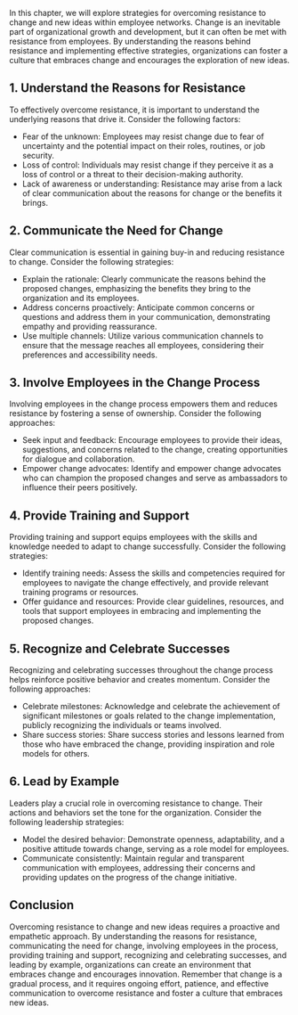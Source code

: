 
In this chapter, we will explore strategies for overcoming resistance to change and new ideas within employee networks. Change is an inevitable part of organizational growth and development, but it can often be met with resistance from employees. By understanding the reasons behind resistance and implementing effective strategies, organizations can foster a culture that embraces change and encourages the exploration of new ideas.

**1. Understand the Reasons for Resistance**
--------------------------------------------

To effectively overcome resistance, it is important to understand the underlying reasons that drive it. Consider the following factors:

* Fear of the unknown: Employees may resist change due to fear of uncertainty and the potential impact on their roles, routines, or job security.
* Loss of control: Individuals may resist change if they perceive it as a loss of control or a threat to their decision-making authority.
* Lack of awareness or understanding: Resistance may arise from a lack of clear communication about the reasons for change or the benefits it brings.

**2. Communicate the Need for Change**
--------------------------------------

Clear communication is essential in gaining buy-in and reducing resistance to change. Consider the following strategies:

* Explain the rationale: Clearly communicate the reasons behind the proposed changes, emphasizing the benefits they bring to the organization and its employees.
* Address concerns proactively: Anticipate common concerns or questions and address them in your communication, demonstrating empathy and providing reassurance.
* Use multiple channels: Utilize various communication channels to ensure that the message reaches all employees, considering their preferences and accessibility needs.

**3. Involve Employees in the Change Process**
----------------------------------------------

Involving employees in the change process empowers them and reduces resistance by fostering a sense of ownership. Consider the following approaches:

* Seek input and feedback: Encourage employees to provide their ideas, suggestions, and concerns related to the change, creating opportunities for dialogue and collaboration.
* Empower change advocates: Identify and empower change advocates who can champion the proposed changes and serve as ambassadors to influence their peers positively.

**4. Provide Training and Support**
-----------------------------------

Providing training and support equips employees with the skills and knowledge needed to adapt to change successfully. Consider the following strategies:

* Identify training needs: Assess the skills and competencies required for employees to navigate the change effectively, and provide relevant training programs or resources.
* Offer guidance and resources: Provide clear guidelines, resources, and tools that support employees in embracing and implementing the proposed changes.

**5. Recognize and Celebrate Successes**
----------------------------------------

Recognizing and celebrating successes throughout the change process helps reinforce positive behavior and creates momentum. Consider the following approaches:

* Celebrate milestones: Acknowledge and celebrate the achievement of significant milestones or goals related to the change implementation, publicly recognizing the individuals or teams involved.
* Share success stories: Share success stories and lessons learned from those who have embraced the change, providing inspiration and role models for others.

**6. Lead by Example**
----------------------

Leaders play a crucial role in overcoming resistance to change. Their actions and behaviors set the tone for the organization. Consider the following leadership strategies:

* Model the desired behavior: Demonstrate openness, adaptability, and a positive attitude towards change, serving as a role model for employees.
* Communicate consistently: Maintain regular and transparent communication with employees, addressing their concerns and providing updates on the progress of the change initiative.

Conclusion
----------

Overcoming resistance to change and new ideas requires a proactive and empathetic approach. By understanding the reasons for resistance, communicating the need for change, involving employees in the process, providing training and support, recognizing and celebrating successes, and leading by example, organizations can create an environment that embraces change and encourages innovation. Remember that change is a gradual process, and it requires ongoing effort, patience, and effective communication to overcome resistance and foster a culture that embraces new ideas.
